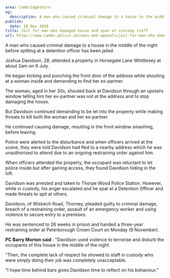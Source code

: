 ```yaml
area: Cambridgeshire
og:
  description: A man who caused criminal damage to a house in the middle of the night before spitting at a detention officer has been jailed.
publish:
  date: 10 Nov 2020
title: Jail for man who damaged house and spat at custody staff
url: https://www.cambs.police.uk/news-and-appeals/jail-for-man-who-damaged-house-and-spat-at-custody-staff
```

A man who caused criminal damage to a house in the middle of the night before spitting at a detention officer has been jailed.

Joshua Davidson, 28, attended a property in Horsegate Lane Whittlesey at about 2am on 9 July.

He began kicking and punching the front door of the address while shouting at a woman inside and demanding to find her ex-partner.

The woman, aged in her 30s, shouted back at Davidson through an upstairs window telling him her ex-partner was not at the address and to stop damaging the house.

But Davidson continued demanding to be let into the property while making threats to kill both the woman and her ex-partner.

He continued causing damage, resulting in the front window smashing, before leaving.

Police were alerted to the disturbance and when officers arrived at the scene, they were told Davidson had fled to a nearby address which he was unauthorised to attend due to an ongoing restraining order against him.

When officers attended the property, the occupant was reluctant to let police inside but after gaining access, they found Davidson hiding in the loft.

Davidson was arrested and taken to Thorpe Wood Police Station. However, while in custody, his anger escalated and he spat at a Detention Officer and made threats to spit at others.

Davidson, of Wisbech Road, Thorney, pleaded guilty to criminal damage, breach of a restraining order, assault of an emergency worker and using violence to secure entry to a premises.

He was sentenced to 26 weeks in prison and handed a three-year restraining order at Peterborough Crown Court on Monday (9 November).

**PC Barry Morton said** : "Davidson used violence to terrorise and disturb the occupants of this house in the middle of the night.

"Then, the complete lack of respect he showed to staff in custody who were simply doing their job was completely unacceptable.

"I hope time behind bars gives Davidson time to reflect on his behaviour."
